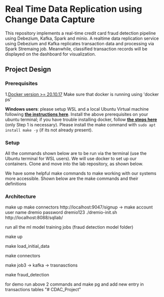 # Real Time Data Replication using Change Data Capture
This repository implements a real-time credit card fraud detection pipeline using Debezium, Kafka, Spark and minio. A realtime data replication service using Debezium and Kafka replicates transaction data and processing via Spark Stremaing job. Meanwhile, classified transaction records will be displayed on the dashboard for visualization.

## Project Design

### Prerequisites
1.[Docker version >= 20.10.17](https://docs.docker.com/engine/install/) Make sure that docker is running using 'docker ps'

**Windows users**:  please setup WSL and a local Ubuntu Virtual machine following **[the instructions here](https://ubuntu.com/tutorials/install-ubuntu-on-wsl2-on-windows-10#1-overview)**. Install the above prerequisites on your ubuntu terminal; if you have trouble installing docker, follow **[the steps here](https://www.digitalocean.com/community/tutorials/how-to-install-and-use-docker-on-ubuntu-22-04#step-1-installing-docker)** (only Step 1 is necessary). Please install the make command with `sudo apt install make -y` (if its not already present).

### Setup

All the commands shown below are to be run via the terminal (use the Ubuntu terminal for WSL users). We will use docker to set up our containers. Clone and move into the lab repository, as shown below.

We have some helpful make commands to make working with our systems more accessible. Shown below are the make commands and their definitions

### Architecture


make up
make connectors
http://localhost:9047/signup -> make account user name dremio password dremio123
./dremio-init.sh
http://localhost:8088/sqllab/ 




run all the ml model training jobs (fraud detection model folder)

make up

make load_initial_data

make connectors

make job3 -> kafka -> trasnasctions

make fraud_detection 


for demo run above 2 commands and make pg 
and add new entry in transactions tables
"# CDAC_Project" 
